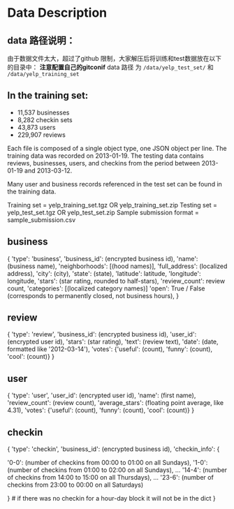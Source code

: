 # Data Description

## data 路径说明：

由于数据文件太大，超过了github 限制，大家解压后将训练和test数据放在以下的目录中：
**注意配置自己的gitconif**
data 路径 为  `/data/yelp_test_set/` 和 `/data/yelp_training_set`

## In the training set:

- 11,537 businesses
- 8,282 checkin sets
- 43,873 users
- 229,907 reviews

Each file is composed of a single object type, one JSON object per line. The training data was recorded on 2013-01-19. The testing data contains reviews, businesses, users, and checkins from the period between 2013-01-19 and 2013-03-12.

Many user and business records referenced in the test set can be found in the training data.

Training set = yelp_training_set.tgz OR yelp_training_set.zip
Testing set = yelp_test_set.tgz OR yelp_test_set.zip
Sample submission format  = sample_submission.csv

## business

{
'type': 'business',
'business_id': (encrypted business id),
'name': (business name),
'neighborhoods': [(hood names)],
'full_address': (localized address),
'city': (city),
'state': (state),
'latitude': latitude,
'longitude': longitude,
'stars': (star rating, rounded to half-stars),
'review_count': review count,
'categories': [(localized category names)]
'open': True / False (corresponds to permanently closed, not business hours),
}

## review

{
'type': 'review',
'business_id': (encrypted business id),
'user_id': (encrypted user id),
'stars': (star rating),
'text': (review text),
'date': (date, formatted like '2012-03-14'),
'votes': {'useful': (count), 'funny': (count), 'cool': (count)}
}

## user

{
'type': 'user',
'user_id': (encrypted user id),
'name': (first name),
'review_count': (review count),
'average_stars': (floating point average, like 4.31),
'votes': {'useful': (count), 'funny': (count), 'cool': (count)}
}

## checkin

{
'type': 'checkin',
'business_id': (encrypted business id),
'checkin_info': {

'0-0': (number of checkins from 00:00 to 01:00 on all Sundays),
'1-0': (number of checkins from 01:00 to 02:00 on all Sundays),
...
'14-4': (number of checkins from 14:00 to 15:00 on all Thursdays),
...
'23-6': (number of checkins from 23:00 to 00:00 on all Saturdays)

} # if there was no checkin for a hour-day block it will not be in the dict
}
